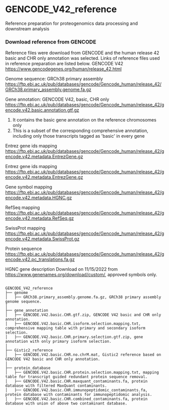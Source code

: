 # GENCODE_V42_reference
 Reference preparation for proteogenomics data processing and downstream analysis

### Download reference from GENCODE 

Reference files were download from GENCODE and the human release 42 basic and CHR only annotation was selected. Links of reference files used in reference preparation are listed below.
GENCODE V42
https://www.gencodegenes.org/human/release_42.html

Genome sequence: GRCh38 primary assembly
https://ftp.ebi.ac.uk/pub/databases/gencode/Gencode_human/release_42/GRCh38.primary_assembly.genome.fa.gz

Gene annotation: GENCODE V42, basic, CHR only
https://ftp.ebi.ac.uk/pub/databases/gencode/Gencode_human/release_42/gencode.v42.basic.annotation.gtf.gz
1.  It contains the basic gene annotation on the reference chromosomes only
2.  This is a subset of the corresponding comprehensive annotation, including only those transcripts tagged as 'basic' in every gene

Entrez gene ids mapping
https://ftp.ebi.ac.uk/pub/databases/gencode/Gencode_human/release_42/gencode.v42.metadata.EntrezGene.gz

Entrez gene ids mapping
https://ftp.ebi.ac.uk/pub/databases/gencode/Gencode_human/release_42/gencode.v42.metadata.EntrezGene.gz

Gene symbol mapping
https://ftp.ebi.ac.uk/pub/databases/gencode/Gencode_human/release_42/gencode.v42.metadata.HGNC.gz

RefSeq mapping
https://ftp.ebi.ac.uk/pub/databases/gencode/Gencode_human/release_42/gencode.v42.metadata.RefSeq.gz

SwissProt mapping
https://ftp.ebi.ac.uk/pub/databases/gencode/Gencode_human/release_42/gencode.v42.metadata.SwissProt.gz

Protein sequence
https://ftp.ebi.ac.uk/pub/databases/gencode/Gencode_human/release_42/gencode.v42.pc_translations.fa.gz

HGNC gene description
Download on 11/15/2022 from https://www.genenames.org/download/custom/, approved symbols only.





 ```shell

GENCODE_V42_reference
├── genome
│   ├── GRCh38.primary_assembly.genome.fa.gz, GRCh38 primary assembly genome sequence.
│
├── gene_annotation
│   ├── GENCODE.V42.basic.CHR.gtf.zip, GENCODE V42 basic and CHR only annotation.
│   ├── GENCODE.V42.basic.CHR.isoform.selection.mapping.txt, comprehensive mapping table with primary and secondary isoform selection.
│   ├── GENCODE.V42.basic.CHR.primary.selection.gtf.zip, gene annotation with only primary isoform selection. 
│
├── Gistic2_reference
│   ├── GENCODE.V42.basic.CHR.no.chrM.mat, Gistic2 reference based on GENCODE V42 basic and CHR only annotation.
│
├── protein_database
│   ├── GENCODE.V42.basic.CHR.protein.selection.mapping.txt, mapping table for transcript guided redundant protein sequence removal.
│   ├── GENCODE.V42.basic.CHR.maxquant_contaminants.fa, protein database with filtered MaxQuant contaminants.
│   ├── GENCODE.V42.basic.CHR.immunopeptidomic_contaminants.fa, protein database with contaminants for immunopeptidomic analysis.
│   ├── GENCODE.V42.basic.CHR.combined_contaminants.fa, protein database with union of above two contaminant database.

```

